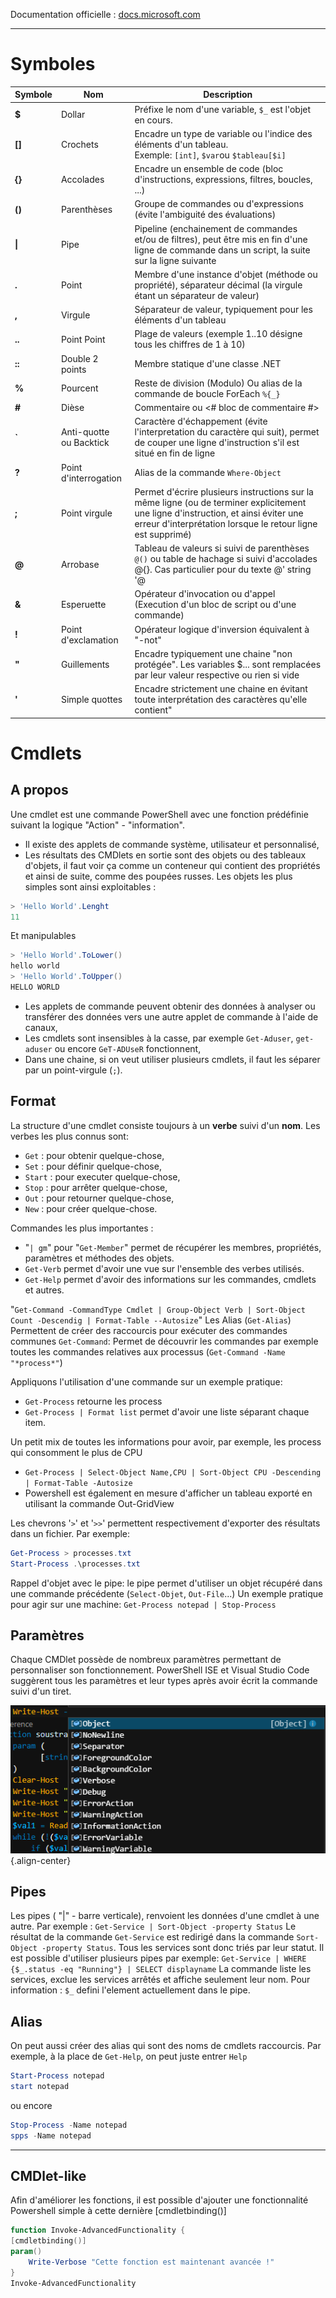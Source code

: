 <!-- TITLE: PowerShell - Bases -->
<!-- SUBTITLE: Cours de base de Powershell -->
Documentation officielle : [docs.microsoft.com](https://docs.microsoft.com/en-us/powershell/#pivot=main&panel=getstarted)


-----

# Symboles
| Symbole | Nom                           | Description                                                                                                                                                                                       |
| ------- | ----------------------------- | ------------------------------------------------------------------------------------------------------------------------------------------------------------------------------------------------- |
| **$**   | Dollar                        | Préfixe le nom d'une variable, `$_` est l'objet en cours.                                                                                                                                         |
| **[]**  | Crochets                      | Encadre un type de variable ou l'indice des éléments d'un tableau. <br/> Exemple: `[int]`, `$var`ou `$tableau[$i]`                                                                                |
| **{}**  | Accolades                     | Encadre un ensemble de code (bloc d'instructions, expressions, filtres, boucles, ...)                                                                                                             |
| **()**  | Parenthèses                   | Groupe de commandes ou d'expressions (évite l'ambiguité des évaluations)                                                                                                                          |
| **\|**  | Pipe                          | Pipeline (enchainement de commandes et/ou de filtres), peut être mis en fin d'une ligne de commande dans un script, la suite sur la ligne suivante                                                |
| **.**   | Point                         | Membre d'une instance d'objet (méthode ou propriété), séparateur décimal (la virgule étant un séparateur de valeur)                                                                               |
| **,**   | Virgule                       | Séparateur de valeur, typiquement pour les éléments d'un tableau                                                                                                                                  |
| **..**  | Point Point                   | Plage de valeurs (exemple 1..10 désigne tous les chiffres de 1 à 10)                                                                                                                              |
| **::**  | Double 2 points               | Membre statique d'une classe .NET                                                                                                                                                                 |
| **%**   | Pourcent                      | Reste de division (Modulo) Ou alias de la commande de boucle ForEach `%{_}`                                                                                                                       |
| **#**   | Dièse                         | Commentaire ou <# bloc de commentaire #>                                                                                                                                                          |
| **\`**  | Anti-quotte <br/> ou Backtick | Caractère d'échappement (évite l'interpretation du caractère qui suit), permet de couper une ligne d'instruction s'il est situé en fin de ligne                                                   |
| **?**   | Point d'interrogation         | Alias de la commande `Where-Object`                                                                                                                                                               |
| **;**   | Point virgule                 | Permet d'écrire plusieurs instructions sur la même ligne (ou de terminer explicitement une ligne d'instruction, et ainsi éviter une erreur d'interprétation lorsque le retour ligne est supprimé) |
| **@**   | Arrobase                      | Tableau de valeurs si suivi de parenthèses `@()` ou table de hachage si suivi d'accolades @{}. Cas particulier pour du texte @' string '@                                                         |
| **&**   | Esperuette                    | Opérateur d'invocation ou d'appel (Execution d'un bloc de script ou d'une commande)                                                                                                               |
| **!**   | Point d'exclamation           | Opérateur logique d'inversion équivalent à "-not"                                                                                                                                                 |
| **"**   | Guillements                   | Encadre typiquement une chaine "non protégée". Les variables $... sont remplacées par leur valeur respective ou rien si vide                                                                      |
| **'**   | Simple quottes                | Encadre strictement une chaine en évitant toute interprétation des caractères qu'elle contient"                                                                                                   |



# Cmdlets
## A propos
Une cmdlet est une commande PowerShell avec une fonction prédéfinie suivant la logique "Action" - "information".
* Il existe des applets de commande système, utilisateur et personnalisé,
* Les résultats des CMDlets en sortie sont des objets ou des tableaux d'objets, il faut voir ça comme un conteneur qui contient des propriétés et ainsi de suite, comme des poupées russes.
	 Les objets les plus simples sont ainsi exploitables :
```powershell
> 'Hello World'.Lenght
11
```

   Et manipulables
```powershell
> 'Hello World'.ToLower()
hello world
> 'Hello World'.ToUpper()
HELLO WORLD
```
		
* Les applets de commande peuvent obtenir des données à analyser ou transférer des données vers une autre applet de commande à l'aide de canaux,
* Les cmdlets sont insensibles à la casse, par exemple `Get-Aduser`, `get-aduser` ou encore `GeT-ADUseR` fonctionnent,
* Dans une chaine, si on veut utiliser plusieurs cmdlets, il faut les séparer par un point-virgule (`;`).

## Format
La structure d'une cmdlet consiste toujours à un **verbe** suivi d'un **nom**. Les verbes les plus connus sont:
- `Get` : pour obtenir quelque-chose,
- `Set` : pour définir quelque-chose,
- `Start` : pour executer quelque-chose,
- `Stop` : pour arrêter quelque-chose,
- `Out` : pour retourner quelque-chose,
- `New` : pour créer quelque-chose.

Commandes les plus importantes :
- "`| gm`" pour "`Get-Member`" permet de récupérer les membres, propriétés, paramètres et méthodes des objets.
- `Get-Verb` permet d'avoir une vue sur l'ensemble des verbes utilisés.
- `Get-Help` permet d'avoir des informations sur les commandes, cmdlets et autres.

"`Get-Command -CommandType Cmdlet | Group-Object Verb | Sort-Object Count -Descendig | Format-Table --Autosize`"
Les Alias (`Get-Alias`) Permettent de créer des raccourcis pour exécuter des commandes communes
`Get-Command`: Permet de découvrir les commandes par exemple toutes les commandes relatives aux processus (`Get-Command -Name "*process*"`)

Appliquons l'utilisation d'une commande sur un exemple pratique:
- `Get-Process` retourne les process
- `Get-Process | Format list` permet d'avoir une liste séparant chaque item.

Un petit mix de toutes les informations pour avoir, par exemple, les process qui consomment le plus de CPU
- `Get-Process | Select-Object Name,CPU | Sort-Object CPU -Descending | Format-Table -Autosize`
- Powershell est également en mesure d'afficher un tableau exporté en utilisant la commande Out-GridView

Les chevrons '`>`' et '`>>`' permettent respectivement d'exporter des résultats dans un fichier.
Par exemple:
```powershell
Get-Process > processes.txt
Start-Process .\processes.txt
```

Rappel d'objet avec le pipe: le pipe permet d'utiliser un objet récupéré dans une commande précédente (`Select-Objet`, `Out-File`...)
Un exemple pratique pour agir sur une machine: `Get-Process notepad | Stop-Process`

## Paramètres
Chaque CMDlet possède de nombreux paramètres permettant de personnaliser son fonctionnement. PowerShell ISE et Visual Studio Code suggèrent tous les paramètres et leur types après avoir écrit la commande suivi d'un tiret.  

![Parametres](/uploads/powershell/parametres.png "Parametres"){.align-center}

## Pipes
Les pipes ( "|" - barre verticale), renvoient les données d'une cmdlet à une autre.
Par exemple :
`Get-Service | Sort-Object -property Status`
Le résultat de la commande `Get-Service` est redirigé dans la commande `Sort-Object -property Status`. Tous les services sont donc triés par leur statut.
Il est possible d'utiliser plusieurs pipes par exemple:
`Get-Service | WHERE {$_.status -eq "Running"} | SELECT displayname`
La commande liste les services, exclue les services arrêtés et affiche seulement leur nom.
Pour information : `$_` defini l'element  actuellement dans le pipe.


## Alias
On peut aussi créer des alias qui sont des noms de cmdlets raccourcis.
Par exemple, à la place de `Get-Help`, on peut juste entrer `Help`

```powershell
Start-Process notepad
start notepad
```

ou encore

```powershell
Stop-Process -Name notepad
spps -Name notepad
```




-----

## CMDlet-like
Afin d'améliorer les fonctions, il est possible d'ajouter une fonctionnalité Powershell simple à cette dernière [cmdletbinding()]

```powershell
function Invoke-AdvancedFunctionality {
[cmdletbinding()]
param()
	Write-Verbose "Cette fonction est maintenant avancée !"
}
Invoke-AdvancedFunctionality
```



